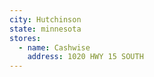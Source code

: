 ```yaml
---
city: Hutchinson
state: minnesota
stores:
  - name: Cashwise
    address: 1020 HWY 15 SOUTH
---
```

